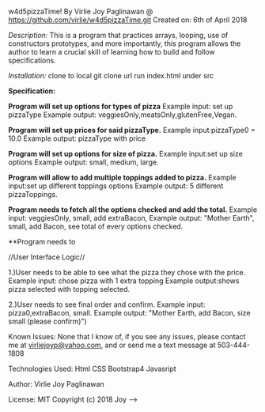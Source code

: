 w4d5pizzaTime!
By Virlie Joy Paglinawan @ https://github.com/virlie/w4d5pizzaTime.git
Created on: 6th of April 2018



*Description:*
 This is a program that practices arrays, looping, use of constructors prototypes, and more importantly, this program allows the author to learn a crucial skill of learning how to build and follow specifications.

*Installation:*
  clone to local git clone url
  run index.html under src

  **Specification:**

  **Program will set up options for types of pizza**
  Example input: set up pizzaType
  Example output: veggiesOnly,meatsOnly,glutenFree,Vegan.

  **Program will set up prices for said pizzaType.**
  Example input:pizzaType0 = 10.0
  Example output: pizzaType with price

  **Program will set up options for size of pizza.**
  Example input:set up size options
  Example output: small, medium, large.

  **Program will allow to add multiple toppings added to pizza.**
  Example input:set up different toppings options
  Example output: 5 different pizzaToppings.

  **Program needs to fetch all the options checked and add the total.**
  Example input: veggiesOnly, small, add extraBacon,
  Example output: "Mother Earth", small, add Bacon, see total of every options checked.



  **Program needs to


  //User Interface Logic//

  1.)User needs to be able to see what the pizza they chose with the price.
  Example input: chose pizza with 1 extra topping
  Example output:shows pizza selected with topping selected.

  2.)User needs to see final order and confirm.
  Example input: pizza0,extraBacon, small.
  Example output: "Mother Earth, add Bacon, size small (please confirm)")


  Known Issues:
  None that I know of, if you see any issues, please contact me at virliejoyp@yahoo.com, and or send me a text message at 503-444-1808

  Technologies Used:
  Html
  CSS
  Bootstrap4
  Javasript


  Author:
  Virlie Joy Paglinawan

  License:
  MIT
  Copyright (c) 2018 Joy -->
